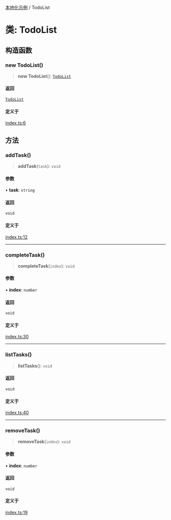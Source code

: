 [本地化示例](../README.md) / TodoList

# 类: TodoList

## 构造函数

### new TodoList()

> **new TodoList**(): [`TodoList`](TodoList.md)

#### 返回

[`TodoList`](TodoList.md)

#### 定义于

[index.ts:6](https://github.com/typedoc2md/typedoc-plugin-markdown-examples/blob/main/examples/core/06-localization/src/index.ts#L6)

## 方法

### addTask()

> **addTask**(`task`): `void`

#### 参数

• **task**: `string`

#### 返回

`void`

#### 定义于

[index.ts:12](https://github.com/typedoc2md/typedoc-plugin-markdown-examples/blob/main/examples/core/06-localization/src/index.ts#L12)

***

### completeTask()

> **completeTask**(`index`): `void`

#### 参数

• **index**: `number`

#### 返回

`void`

#### 定义于

[index.ts:30](https://github.com/typedoc2md/typedoc-plugin-markdown-examples/blob/main/examples/core/06-localization/src/index.ts#L30)

***

### listTasks()

> **listTasks**(): `void`

#### 返回

`void`

#### 定义于

[index.ts:40](https://github.com/typedoc2md/typedoc-plugin-markdown-examples/blob/main/examples/core/06-localization/src/index.ts#L40)

***

### removeTask()

> **removeTask**(`index`): `void`

#### 参数

• **index**: `number`

#### 返回

`void`

#### 定义于

[index.ts:19](https://github.com/typedoc2md/typedoc-plugin-markdown-examples/blob/main/examples/core/06-localization/src/index.ts#L19)
